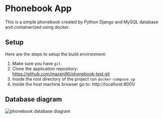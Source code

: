 # Phonebook App
This is a simple phonebook created by Python Django and MySQL database and containerized using docker.


## Setup

Here are the steps to setup the build environment:

1. Make sure you have `git`.
2. Clone the application repository: https://github.com/mazen96/phonebook-test.git
3. Inside the root directory of the project run `docker-compose up`
4. Inside the host machine browser go to: http://localhost:8001/

## Database diagram
![phonebook database diagram](
https://drive.google.com/uc?id=1qPCzc-UUeXIiOQnKuzyoWE1Mpile85iH)